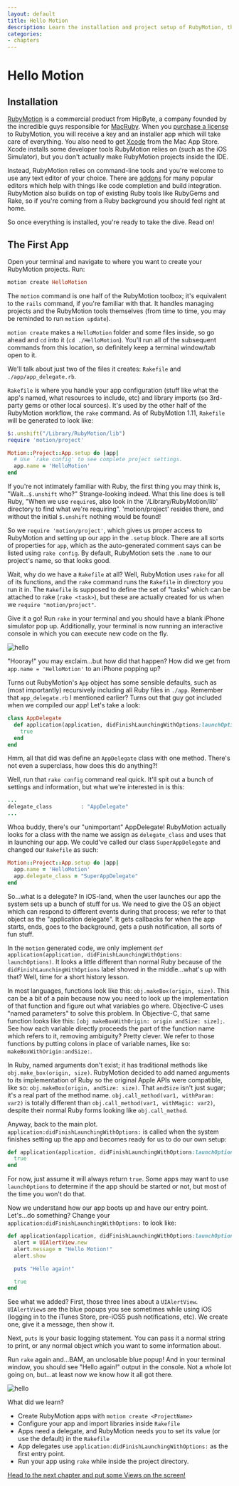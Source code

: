 ```yaml
---
layout: default
title: Hello Motion
description: Learn the installation and project setup of RubyMotion, then make your first iOS app
categories:
- chapters
---
```

# Hello Motion

## Installation

[RubyMotion][rm] is a commercial product from HipByte, a company founded by the incredible guys responsible for [MacRuby][macruby]. When you [purchase a license][buy] to RubyMotion, you will receive a key and an installer app which will take care of everything. You also need to get [Xcode][xcode] from the Mac App Store. Xcode installs some developer tools RubyMotion relies on (such as the iOS Simulator), but you don't actually make RubyMotion projects inside the IDE.

Instead, RubyMotion relies on command-line tools and you're welcome to use any text editor of your choice. There are [addons][packages] for many popular editors which help with things like code completion and build integration. RubyMotion also builds on top of existing Ruby tools like RubyGems and Rake, so if you're coming from a Ruby background you should feel right at home.

So once everything is installed, you're ready to take the dive. Read on!

## The First App

Open your terminal and navigate to where you want to create your RubyMotion projects. Run:

```ruby
motion create HelloMotion
```

The `motion` command is one half of the RubyMotion toolbox; it's equivalent to the `rails` command, if you're familiar with that. It handles managing projects and the RubyMotion tools themselves (from time to time, you may be reminded to run `motion update`).

`motion create` makes a `HelloMotion` folder and some files inside, so go ahead and `cd` into it (`cd ./HelloMotion`). You'll run all of the subsequent commands from this location, so definitely keep a terminal window/tab open to it.

We'll talk about just two of the files it creates: `Rakefile` and `./app/app_delegate.rb`.

`Rakefile` is where you handle your app configuration (stuff like what the app's named, what resources to include, etc) and library imports (so 3rd-party gems or other local sources). It's used by the other half of the RubyMotion workflow, the `rake` command. As of RubyMotion 1.11, `Rakefile` will be generated to look like:

```ruby
$:.unshift("/Library/RubyMotion/lib")
require 'motion/project'

Motion::Project::App.setup do |app|
  # Use `rake config' to see complete project settings.
  app.name = 'HelloMotion'
end
```

If you're not intimately familiar with Ruby, the first thing you may think is, "Wait...`$.unshift` who?" Strange-looking indeed. What this line does is tell Ruby, "When we use `require`s, also look in the '/Library/RubyMotion/lib' directory to find what we're requiring". 'motion/project' resides there, and without the initial `$.unshift` nothing would be found!

So we `require 'motion/project'`, which gives us proper access to RubyMotion and setting up our app in the `.setup` block. There are all sorts of properties for `app`, which as the auto-generated comment says can be listed using `rake config`. By default, RubyMotion sets the `.name` to our project's name, so that looks good.

Wait, why do we have a `Rakefile` at all? Well, RubyMotion uses `rake` for all of its functions, and the `rake` command runs the `Rakefile` in directory you run it in. The `Rakefile` is supposed to define the set of "tasks" which can be attached to rake (`rake <task>`), but these are actually created for us when we `require "motion/project"`.

Give it a go! Run `rake` in your terminal and you should have a blank iPhone simulator pop up. Additionally, your terminal is now running an interactive console in which you can execute new code on the fly.

![hello](images/0.png)

"Hooray!" you may exclaim...but how did that happen? How did we get from `app.name = 'HelloMotion'` to an iPhone popping up?

Turns out RubyMotion's `App` object has some sensible defaults, such as (most importantly) recursively including all Ruby files in `./app`. Remember that `app_delegate.rb` I mentioned earlier? Turns out that guy got included when we compiled our app! Let's take a look:

```ruby
class AppDelegate
  def application(application, didFinishLaunchingWithOptions:launchOptions)
    true
  end
end
```

Hmm, all that did was define an `AppDelegate` class with one method. There's not even a superclass, how does this do anything?!

Well, run that `rake config` command real quick. It'll spit out a bunch of settings and information, but what we're interested in is this:

```ruby
...
delegate_class         : "AppDelegate"
...
```

Whoa buddy, there's our "unimportant" AppDelegate! RubyMotion actually looks for a class with the name we assign as `delegate_class` and uses that in launching our app. We could've called our class `SuperAppDelegate` and changed our `Rakefile` as such:

```ruby
Motion::Project::App.setup do |app|
  app.name = 'HelloMotion'
  app.delegate_class = "SuperAppDelegate"
end
```

So...what is a delegate? In iOS-land, when the user launches our app the system sets up a bunch of stuff for us. We need to give the OS an object which can respond to different events during that process; we refer to that object as the "application delegate". It gets callbacks for when the app starts, ends, goes to the background, gets a push notification, all sorts of fun stuff.

In the `motion` generated code, we only implement `def application(application, didFinishLaunchingWithOptions: launchOptions)`. It looks a little different than normal Ruby because of the `didFinishLaunchingWithOptions` label shoved in the middle...what's up with that? Well, time for a short history lesson.

In most languages, functions look like this: `obj.makeBox(origin, size)`. This can be a bit of a pain because now you need to look up the implementation of that function and figure out what variables go where. Objective-C uses "named parameters" to solve this problem. In Objective-C, that same function looks like this: `[obj makeBoxWithOrigin: origin andSize: size];`. See how each variable directly proceeds the part of the function name which refers to it, removing ambiguity? Pretty clever. We refer to those functions by putting colons in place of variable names, like so: `makeBoxWithOrigin:andSize:`.

In Ruby, named arguments don't exist; it has traditional methods like `obj.make_box(origin, size)`. RubyMotion decided to add named arguments to its implementation of Ruby so the original Apple APIs were compatible, like so: `obj.makeBox(origin, andSize: size)`. That `andSize` isn't just sugar; it's a real part of the method name. `obj.call_method(var1, withParam: var2)` is totally different than `obj.call_method(var1, withMagic: var2)`, despite their normal Ruby forms looking like `obj.call_method`.

Anyway, back to the main plot. `application:didFinishLaunchingWithOptions:` is called when the system finishes setting up the app and becomes ready for us to do our own setup:

```ruby
def application(application, didFinishLaunchingWithOptions:launchOptions)
  true
end
```

For now, just assume it will always return `true`. Some apps may want to use `launchOptions` to determine if the app should be started or not, but most of the time you won't do that.

Now we understand how our app boots up and have our entry point. Let's...do something? Change your `application:didFinishLaunchingWithOptions:` to look like:

```ruby
def application(application, didFinishLaunchingWithOptions:launchOptions)
  alert = UIAlertView.new
  alert.message = "Hello Motion!"
  alert.show

  puts "Hello again!"

  true
end
```

See what we added? First, those three lines about a `UIAlertView`. `UIAlertView`s are the blue popups you see sometimes while using iOS (logging in to the iTunes Store, pre-iOS5 push notifications, etc). We create one, give it a message, then show it.

Next, `puts` is your basic logging statement. You can pass it a normal string to print, or any normal object which you want to some information about.

Run `rake` again and...BAM, an unclosable blue popup! And in your terminal window, you should see "Hello again!" output in the console. Not a whole lot going on, but...at least now we know how it all got there.

![hello](images/1.png)

What did we learn?

- Create RubyMotion apps with `motion create <ProjectName>`
- Configure your app and import libraries inside `Rakefile`
- Apps need a delegate, and RubyMotion needs you to set its value (or use the default) in the `Rakefile`
- App delegates use `application:didFinishLaunchingWithOptions:` as the first entry point.
- Run your app using `rake` while inside the project directory.

[Head to the next chapter and put some Views on the screen!](/2-views)

[rm]: http://www.rubymotion.com/

[macruby]: http://macruby.org/

[xcode]: http://itunes.apple.com/us/app/xcode/id497799835?mt=12

[buy]: http://sites.fastspring.com/hipbyte/product/rubymotion

[packages]: http://www.rubymotion.com/developer-center/articles/editors/
